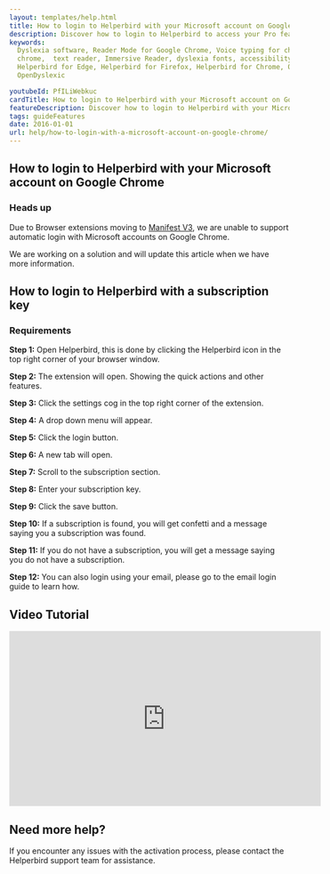 ```yaml
---
layout: templates/help.html
title: How to login to Helperbird with your Microsoft account on Google Chrome
description: Discover how to login to Helperbird to access your Pro features.
keywords:
  Dyslexia software, Reader Mode for Google Chrome, Voice typing for chrome, Text to speech for
  chrome,  text reader, Immersive Reader, dyslexia fonts, accessibility software, dyslexia software,
  Helperbird for Edge, Helperbird for Firefox, Helperbird for Chrome, Opendyslexic for Chrome,
  OpenDyslexic

youtubeId: PfILiWebkuc
cardTitle: How to login to Helperbird with your Microsoft account on Google Chrome
featureDescription: Discover how to login to Helperbird with your Microsoft account on Google Chrome
tags: guideFeatures
date: 2016-01-01
url: help/how-to-login-with-a-microsoft-account-on-google-chrome/
---
```




## How to login to Helperbird with your Microsoft account on Google Chrome


### Heads up

Due to Browser extensions moving to [Manifest V3](https://developer.chrome.com/docs/extensions/mv3/intro/), we are unable to support automatic login with Microsoft accounts on Google Chrome.


We are working on a solution and will update this article when we have more information.


## How to login to Helperbird with a subscription key


### Requirements

**Step 1:** Open Helperbird, this is done by clicking the Helperbird icon in the top right corner of your browser window.

**Step 2:** The extension will open. Showing the quick actions and other features.

**Step 3:** Click the settings cog in the top right corner of the extension.

**Step 4:** A drop down menu will appear.

**Step 5:** Click the login button.

**Step 6:** A new tab will open.

**Step 7:** Scroll to the subscription section.

**Step 8:** Enter your subscription key.

**Step 9:** Click the save button.

**Step 10:** If a subscription is found, you will get confetti and a message saying you a subscription was found.

**Step 11:** If you do not have a subscription, you will get a message saying you do not have a subscription.

**Step 12:** You can also login using your email, please go to the email login guide to learn how.


## Video Tutorial

<div class="aspect-w-16 aspect-h-9">

<iframe width="560" height="315"  src="https://www.youtube-nocookie.com/embed/F4NOpAfrYTA" title="YouTube video player" frameborder="0" allow="accelerometer; autoplay; clipboard-write; encrypted-media; gyroscope; picture-in-picture" allowfullscreen></iframe>
</div>




## Need more help?

If you encounter any issues with the activation process, please contact the Helperbird support team for assistance.



